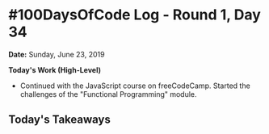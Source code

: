 # #100DaysOfCode Log - Round 1, Day 34

**Date:** Sunday, June 23, 2019


**Today's Work (High-Level)**
- Continued with the JavaScript course on freeCodeCamp. Started the challenges of the "Functional Programming" module.

**Today's Takeaways**
- 
